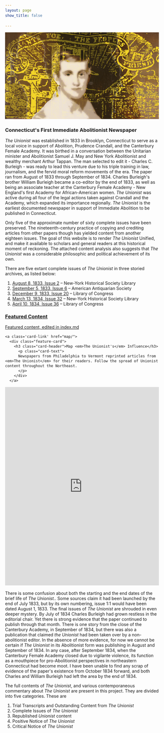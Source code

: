 ```yaml
---
layout: page
show_title: false

---
```


<div class="hero-banner full-width">
  <img src="img/unionist-hero17.png">
</div>

<h3>Connecticut's First Immediate Abolitionist Newspaper</h3>
<div class="first-p">
<p><em>The Unionist</em> was established in 1833 in Brooklyn, Connecticut to serve as a local voice in support of Abolition, Prudence Crandall, and the Canterbury Female Academy. It was birthed in a conversation between the Unitarian minister and Abolitionist Samuel J. May and New York Abolitionist and wealthy merchant Arthur Tappan. The man selected to edit it - Charles C. Burleigh - was ready to lead this venture due to his triple training in law, journalism, and the fervid moral reform movements of the era. The paper ran from August of 1833 through September of 1834. Charles Burleigh's brother William Burleigh became a co-editor by the end of 1833, as well as being an associate teacher at the Canterbury Female Academy - New England's first Academy for African-American women. <em>The Unionist</em> was active during all four of the legal actions taken against Crandall and the Academy, which expanded its importance regionally. <em>The Unionist</em> is the earliest documented newspaper in support of Immediate Abolition to be published in Connecticut.</p>
</div>

<p>Only five of the approximate number of sixty complete issues have been preserved. The nineteenth-century practice of copying and crediting articles from other papers though has yielded content from another eighteen issues. The goal of this website is to render <em>The Unionist</em> Unified, and make it available to scholars and general readers at this historical moment of reckoning. The attached content analysis also suggests that <em>The Unionist</em> was a considerable philosophic and political achievement of its own.</p>

<div class="issue-list">
<p>
  There are five extant complete issues of <em>The Unionist</em> in three storied archives, as listed below:
</p>
<ol>
<li><a href="explore/issues/?issue=2">August 8, 1833, Issue 2</a> – New-York Historical Society Library
    </li>
 <li><a href="explore/issues/?issue=6">September 5, 1833, Issue 6</a> – American Antiquarian Society
    </li>
<li><a href="explore/issues/?issue=20">December 9, 1833, Issue 20</a> – Library of Congress
    </li>
<li><a href="explore/issues/?issue=32">March 13, 1834, Issue 32</a> – New-York Historical Society Library
    </li>
<li><a href="explore/issues/?issue=36">April 10, 1834, Issue 36</a> – Library of Congress
    </li>
  </ol>

</div>

<div class="feature-cards-container">
<a class='card-link' href="explore/">
  <div class="feature-card">
    <h3 class="card-header">Featured Content</h3>
      <p class="card-text">
      Featured content, edited in index.md
      </p>
    </div>
    </a>


    <a class='card-link' href="map/">
      <div class="feature-card">
        <h3 class="card-header">Map <em>The Unionist's</em> Influence</h3>
          <p class="card-text">
          Newspapers from Philadelphia to Vermont reprinted articles from <em>The Unionist</em> for their readers. Follow the spread of Unionist content throughout the Northeast.
          </p>
        </div>
      </a>
</div>

<div id='timeline'>
  <iframe src='https://cdn.knightlab.com/libs/timeline3/latest/embed/index.html?source=1LGO_ZD9m2V5kgSCLLs97D_Q7tqQlryK-mfkm6iFKCf0&font=Default&lang=en&initial_zoom=2&height=650' width='100%' height='650' webkitallowfullscreen mozallowfullscreen allowfullscreen frameborder='0'></iframe>
</div>

<p>
There is some confusion about both the starting and the end dates of the brief
life of <em>The Unionist.</em>. Some sources claim it had been launched by the end of July 1833, but by its own
numbering, issue 1:1 would have been dated August 1, 1833. The final issues
of <em>The Unionist</em> are shrouded in even deeper mystery. By July of 1834 Charles Burleigh
had grown restless in the editorial chair. Yet there is strong evidence that the
paper continued to publish through that month. There is one story from the close
of the Canterbury Academy, in September of 1834, but there was also a
publication that claimed <em>the Unionist</em> had been taken over by a non-abolitionist editor. In the absence of more
evidence, for now we cannot be certain if <em>The Unionist</em>
in its Abolitionist form was publishing in August and September of 1834.
In any case, after September 1834, when the Canterbury Female Academy closed due to vigilante violence, its function as a mouthpiece for
pro-Abolitionist perspectives in northeastern Connecticut had become moot. I
have been unable to find any scrap of evidence of the paper's existence from
October 1834 forward, and both Charles and William Burleigh had left the area by the end of 1834.
</p>

<p>The full contents of <em>The Unionist</em>, and various contemporaneous commentary about <em>The Unionist</em> are present in this project. They are divided into five categories. These are </p>
 <ol>
  <li>Trial Transcripts and Outstanding Content from <em>The Unionist</em></li>
  <li>Complete Issues of <em>The Unionist</em></li>
  <li>Republished <em>Unionist</em> content</li>
  <li>Positive Notice of <em>The Unionist</em></li>
  <li>Critical Notice of <em>The Unionist</em></li>
